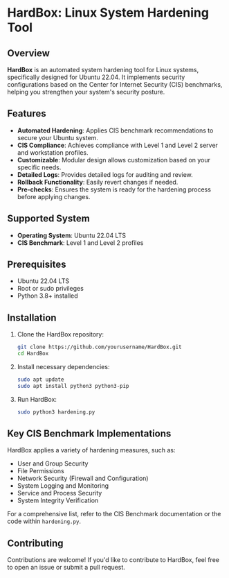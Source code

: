 # HardBox: Linux System Hardening Tool

## Overview
**HardBox** is an automated system hardening tool for Linux systems, specifically designed for Ubuntu 22.04. It implements security configurations based on the Center for Internet Security (CIS) benchmarks, helping you strengthen your system's security posture.

## Features
- **Automated Hardening**: Applies CIS benchmark recommendations to secure your Ubuntu system.
- **CIS Compliance**: Achieves compliance with Level 1 and Level 2 server and workstation profiles.
- **Customizable**: Modular design allows customization based on your specific needs.
- **Detailed Logs**: Provides detailed logs for auditing and review.
- **Rollback Functionality**: Easily revert changes if needed.
- **Pre-checks**: Ensures the system is ready for the hardening process before applying changes.

## Supported System
- **Operating System**: Ubuntu 22.04 LTS
- **CIS Benchmark**: Level 1 and Level 2 profiles

## Prerequisites
- Ubuntu 22.04 LTS
- Root or sudo privileges
- Python 3.8+ installed

## Installation

1. Clone the HardBox repository:
   ```bash
   git clone https://github.com/yourusername/HardBox.git
   cd HardBox
   ```

2. Install necessary dependencies:
   ```bash
   sudo apt update
   sudo apt install python3 python3-pip
   ```

3. Run HardBox:
   ```bash
   sudo python3 hardening.py
   ```



## Key CIS Benchmark Implementations
HardBox applies a variety of hardening measures, such as:
- User and Group Security
- File Permissions
- Network Security (Firewall and Configuration)
- System Logging and Monitoring
- Service and Process Security
- System Integrity Verification

For a comprehensive list, refer to the CIS Benchmark documentation or the code within `hardening.py`.

## Contributing
Contributions are welcome! If you'd like to contribute to HardBox, feel free to open an issue or submit a pull request.
